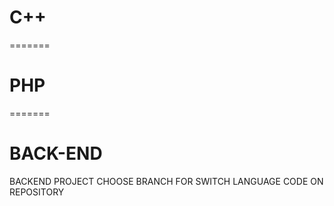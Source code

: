 # C++
=======
# PHP
=======
# BACK-END
BACKEND PROJECT
CHOOSE BRANCH FOR SWITCH LANGUAGE CODE ON REPOSITORY
